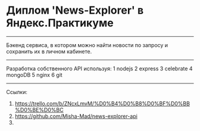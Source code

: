 # **Диплом 'News-Explorer' в Яндекс.Практикуме**
____________________________________________________
Бэкенд сервиса, в котором можно найти новости по запросу и сохранить их в личном кабинете.
____________________________________________________
Разработка собственного API используя:
1 nodejs
2 express
3 celebrate
4 mongoDB
5 nginx
6 git
____________________________________________________
Ссылки:
1. https://trello.com/b/ZNcxLmvM/%D0%B4%D0%B8%D0%BF%D0%BB%D0%BE%D0%BC
2. https://github.com/Misha-Mad/news-explorer-api
3. 



